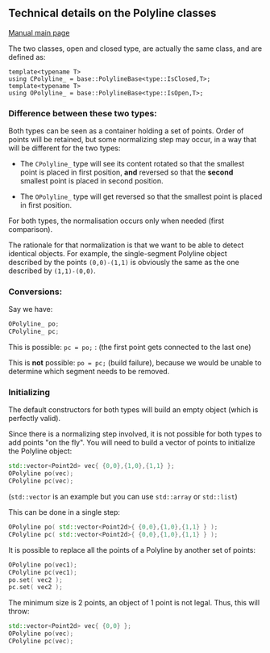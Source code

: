 ## Technical details on the Polyline classes

[Manual main page](homog2d_manual.md)

The two classes, open and closed type, are actually the same class, and are defined as:
```
template<typename T>
using CPolyline_ = base::PolylineBase<type::IsClosed,T>;
template<typename T>
using OPolyline_ = base::PolylineBase<type::IsOpen,T>;
```

### Difference between these two types:

Both types can be seen as a container holding a set of points.
Order of points will be retained, but some normalizing step may occur, in a way that will be different for the two types:

- The `CPolyline_` type will see its content rotated so that the smallest point is placed in first position, **and** reversed so that the **second** smallest point is placed in second position.

- The `OPolyline_` type will get reversed so that the smallest point is placed in first position.

For both types, the normalisation occurs only when needed (first comparison).

The rationale for that normalization is that we want to be able to detect identical objects.
For example, the single-segment Polyline object described by the points `(0,0)-(1,1)`
is obviously the same as the one described by `(1,1)-(0,0)`.

### Conversions:

Say we have:
```C++
OPolyline_ po;
CPolyline_ pc;
```

This is possible: `pc = po;` :
(the first point gets connected to the last one)

This is **not** possible: `po = pc;` (build failure),
because we would be unable to determine which segment needs to be removed.

### Initializing

The default constructors for both types will build an empty object (which is perfectly valid).

Since there is a normalizing step involved, it is not possible for both types to add points "on the fly".
You will need to build a vector of points to initialize the Polyline object:
```C++
std::vector<Point2d> vec{ {0,0},{1,0},{1,1} };
OPolyline po(vec);
CPolyline pc(vec);
```
(`std::vector` is an example but you can use `std::array` or `std::list`)

This can be done in a single step:
```C++
OPolyline po( std::vector<Point2d>{ {0,0},{1,0},{1,1} } );
CPolyline pc( std::vector<Point2d>{ {0,0},{1,0},{1,1} } );
```

It is possible to replace all the points of a Polyline by another set of points:
```C++
OPolyline po(vec1);
CPolyline pc(vec1);
po.set( vec2 );
pc.set( vec2 );
```

The minimum size is 2 points, an object of 1 point is not legal.
Thus, this will throw:
```C++
std::vector<Point2d> vec{ {0,0} };
OPolyline po(vec);
CPolyline pc(vec);
```













